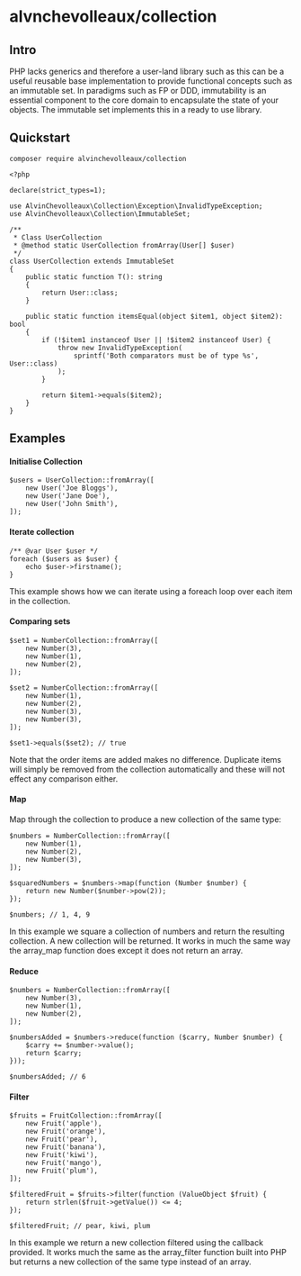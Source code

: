 # alvnchevolleaux/collection

## Intro
PHP lacks generics and therefore a user-land library such as this can be a useful reusable base implementation to provide functional concepts such as an immutable set. In paradigms such as FP or DDD, immutability is an essential component to the core domain to encapsulate the state of your objects. The immutable set implements this in a ready to use library.

## Quickstart
`composer require alvinchevolleaux/collection`
```
<?php

declare(strict_types=1);

use AlvinChevolleaux\Collection\Exception\InvalidTypeException;
use AlvinChevolleaux\Collection\ImmutableSet;

/**
 * Class UserCollection
 * @method static UserCollection fromArray(User[] $user)
 */
class UserCollection extends ImmutableSet
{
    public static function T(): string
    {
        return User::class;
    }

    public static function itemsEqual(object $item1, object $item2): bool
    {
        if (!$item1 instanceof User || !$item2 instanceof User) {
            throw new InvalidTypeException(
                sprintf('Both comparators must be of type %s', User::class)
            );
        }

        return $item1->equals($item2);
    }
}
```
## Examples

#### Initialise Collection
```
$users = UserCollection::fromArray([
    new User('Joe Bloggs'),
    new User('Jane Doe'),
    new User('John Smith'),
]);
```
#### Iterate collection
```
/** @var User $user */
foreach ($users as $user) {
    echo $user->firstname();
}
```
This example shows how we can iterate using a foreach loop over each item in the collection.

#### Comparing sets
```
$set1 = NumberCollection::fromArray([
    new Number(3),
    new Number(1),
    new Number(2),
]);

$set2 = NumberCollection::fromArray([
    new Number(1),
    new Number(2),
    new Number(3),
    new Number(3),
]);

$set1->equals($set2); // true
```
Note that the order items are added makes no difference. Duplicate items will simply be removed from the 
collection automatically and these will not effect any comparison either.

#### Map
Map through the collection to produce a new collection of the same type:
```
$numbers = NumberCollection::fromArray([
    new Number(1),
    new Number(2),
    new Number(3),
]);

$squaredNumbers = $numbers->map(function (Number $number) {
    return new Number($number->pow(2));
});

$numbers; // 1, 4, 9
```
In this example we square a collection of numbers and return the resulting collection. A new collection will be
returned. It works in much the same way the array_map function does except it does not return an array.

#### Reduce
```
$numbers = NumberCollection::fromArray([
    new Number(3),
    new Number(1),
    new Number(2),
]);

$numbersAdded = $numbers->reduce(function ($carry, Number $number) {
    $carry += $number->value();
    return $carry;
}));

$numbersAdded; // 6
```

#### Filter
```
$fruits = FruitCollection::fromArray([
    new Fruit('apple'),
    new Fruit('orange'),
    new Fruit('pear'),
    new Fruit('banana'),
    new Fruit('kiwi'),
    new Fruit('mango'),
    new Fruit('plum'),
]);

$filteredFruit = $fruits->filter(function (ValueObject $fruit) {
    return strlen($fruit->getValue()) <= 4;
});

$filteredFruit; // pear, kiwi, plum
```
In this example we return a new collection filtered using the callback provided. It works much the same as the 
array_filter function built into PHP but returns a new collection of the same type instead of an array.